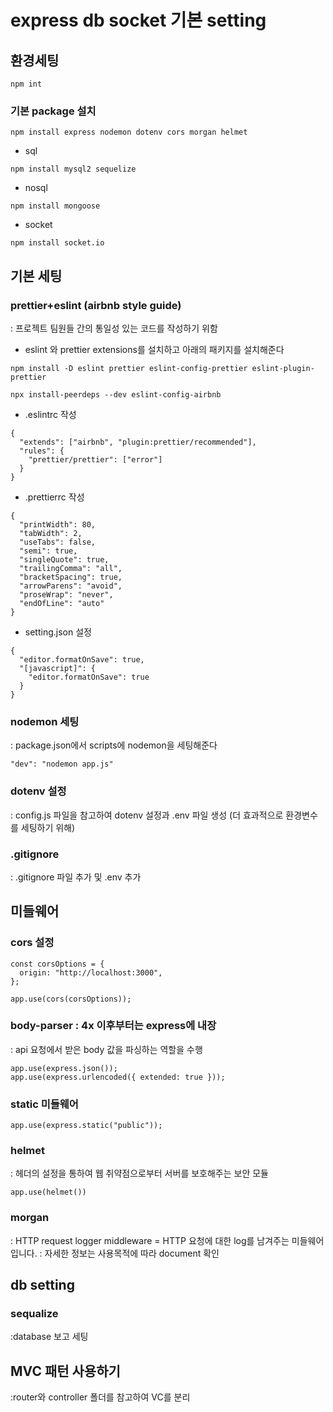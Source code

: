 # express db socket 기본 setting

## 환경세팅

```
npm int
```

### 기본 package 설치

```
npm install express nodemon dotenv cors morgan helmet
```

- sql

```
npm install mysql2 sequelize
```

- nosql

```
npm install mongoose
```

- socket

```
npm install socket.io
```

## 기본 세팅

### prettier+eslint (airbnb style guide)

: 프로젝트 팀원들 간의 통일성 있는 코드를 작성하기 위함

- eslint 와 prettier extensions를 설치하고 아래의 패키지를 설치해준다

```
npm install -D eslint prettier eslint-config-prettier eslint-plugin-prettier
```

```
npx install-peerdeps --dev eslint-config-airbnb
```

- .eslintrc 작성

```
{
  "extends": ["airbnb", "plugin:prettier/recommended"],
  "rules": {
    "prettier/prettier": ["error"]
  }
}
```

- .prettierrc 작성

```
{
  "printWidth": 80,
  "tabWidth": 2,
  "useTabs": false,
  "semi": true,
  "singleQuote": true,
  "trailingComma": "all",
  "bracketSpacing": true,
  "arrowParens": "avoid",
  "proseWrap": "never",
  "endOfLine": "auto"
}
```

- setting.json 설정

```
{
  "editor.formatOnSave": true,
  "[javascript]": {
    "editor.formatOnSave": true
  }
}
```

### nodemon 세팅

: package.json에서 scripts에 nodemon을 세팅해준다

```
"dev": "nodemon app.js"
```

### dotenv 설정

: config.js 파일을 참고하여 dotenv 설정과 .env 파일 생성 (더 효과적으로 환경변수를 세팅하기 위해)

### .gitignore

: .gitignore 파일 추가 및 .env 추가

## 미들웨어

### cors 설정

```
const corsOptions = {
  origin: "http://localhost:3000",
};

app.use(cors(corsOptions));
```

### body-parser : 4x 이후부터는 express에 내장

: api 요청에서 받은 body 값을 파싱하는 역할을 수행

```
app.use(express.json());
app.use(express.urlencoded({ extended: true }));
```

### static 미들웨어

```
app.use(express.static("public"));
```

### helmet

: 헤더의 설정을 통하여 웹 취약점으로부터 서버를 보호해주는 보안 모듈

```
app.use(helmet())
```

### morgan

: HTTP request logger middleware = HTTP 요청에 대한 log를 남겨주는 미들웨어입니다. : 자세한 정보는 사용목적에 따라 document 확인

## db setting

### sequalize

:database 보고 세팅

## MVC 패턴 사용하기

:router와 controller 폴더를 참고하여 VC를 분리
